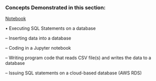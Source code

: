 ### Concepts Demonstrated in this section:

[Notebook](SQLQueries.ipynb)

• Executing SQL Statements on a database


– Inserting data into a database


– Coding in a Jupyter notebook


– Writing program code that reads CSV file(s) and writes the data to a database


– Issuing SQL statements on a cloud-based database (AWS RDS)
